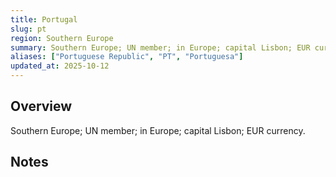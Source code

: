 ```yaml
---
title: Portugal
slug: pt
region: Southern Europe
summary: Southern Europe; UN member; in Europe; capital Lisbon; EUR currency.
aliases: ["Portuguese Republic", "PT", "Portuguesa"]
updated_at: 2025-10-12
---
```


## Overview

Southern Europe; UN member; in Europe; capital Lisbon; EUR currency.

## Notes

<!-- Add your first note below -->

